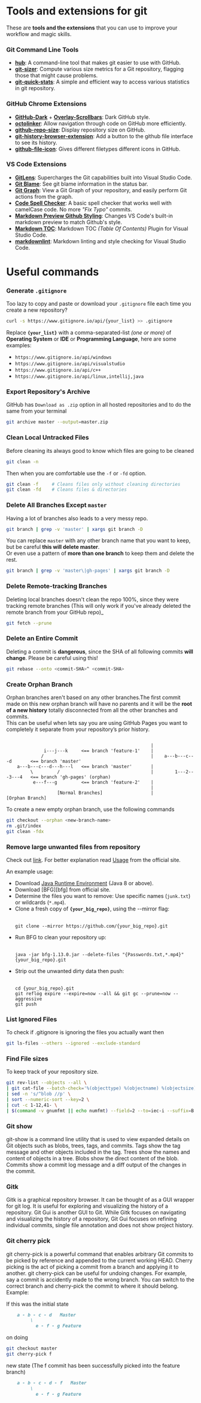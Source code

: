 # Tools and extensions for git

These are **tools and the extensions** that you can use to improve your workflow and magic skills.

### Git Command Line Tools

- [**hub**](https://github.com/github/hub): A command-line tool that makes git easier to use with GitHub.
- [**git-sizer**](https://github.com/github/git-sizer): Compute various size metrics for a Git repository, flagging those that might cause problems.
- [**git-quick-stats**](https://github.com/arzzen/git-quick-stats): A simple and efficient way to access various statistics in git repository.

### GitHub Chrome Extensions

- [**GitHub-Dark**](https://github.com/StylishThemes/GitHub-Dark) + [**Overlay-Scrollbars**](https://github.com/StylishThemes/Overlay-Scrollbars): Dark GitHub style.
- [**octolinker**](https://octolinker.github.io/): Allow navigation through code on GitHub more efficiently.
- [**github-repo-size**](https://github.com/harshjv/github-repo-size): Display repository size on GitHub.
- [**git-history-browser-extension**](https://github.com/LuisReinoso/git-history-browser-extension): Add a button to the github file interface to see its history.
- [**github-file-icon**](https://github.com/xxhomey19/github-file-icon): Gives different filetypes different icons in GitHub.

### VS Code Extensions

- [**GitLens**](https://marketplace.visualstudio.com/items?itemName=eamodio.gitlens): Supercharges the Git capabilities built into Visual Studio Code.
- [**Git Blame**](https://marketplace.visualstudio.com/items?itemName=waderyan.gitblame): See git blame information in the status bar.
- [**Git Graph**](https://marketplace.visualstudio.com/items?itemName=mhutchie.git-graph): View a Git Graph of your repository, and easily perform Git actions from the graph.
- [**Code Spell Checker**](https://marketplace.visualstudio.com/items?itemName=streetsidesoftware.code-spell-checker): A basic spell checker that works well with camelCase code. No more _"Fix Typo"_ commits.
- [**Markdown Preview Github Styling**](https://marketplace.visualstudio.com/items?itemName=bierner.markdown-preview-github-styles): Changes VS Code's built-in markdown preview to match Github's style.
- [**Markdown TOC**](https://marketplace.visualstudio.com/items?itemName=AlanWalk.markdown-toc): Markdown TOC _(Table Of Contents)_ Plugin for Visual Studio Code.
- [**markdownlint**](https://marketplace.visualstudio.com/items?itemName=DavidAnson.vscode-markdownlint): Markdown linting and style checking for Visual Studio Code.

# Useful commands

### Generate `.gitignore`

Too lazy to copy and paste or download your `.gitignore` file each time you create a new repository?

```bash
curl -s https://www.gitignore.io/api/{your_list} >> .gitignore
```

Replace **`{your_list}`** with a comma-separated-list _(one or more)_ of **Operating System** or **IDE** or **Programming Language**, here are some examples:

- `https://www.gitignore.io/api/windows`
- `https://www.gitignore.io/api/visualstudio`
- `https://www.gitignore.io/api/c++`
- `https://www.gitignore.io/api/linux,intellij,java`

### Export Repository's Archive

GitHub has `Download as .zip` option in all hosted repositories and to do the same from your terminal

```bash
git archive master --output=master.zip
```

### Clean Local Untracked Files

Before cleaning its always good to know which files are going to be cleaned

```bash
git clean -n
```

Then when you are comfortable use the `-f` or `-fd` option.

```bash
git clean -f     # Cleans files only without cleaning directories
git clean -fd    # Cleans files & directories
```

### Delete All Branches Except `master`

Having a lot of branches also leads to a very messy repo. 

```bash
git branch | grep -v 'master' | xargs git branch -D
```

You can replace `master` with any other branch name that you want to keep, but be careful **this will delete master**.  
Or even use a pattern of **more than one branch** to keep them and delete the rest.

```bash
git branch | grep -v 'master\|gh-pages' | xargs git branch -D
```

### Delete Remote-tracking Branches

Deleting local branches doesn't clean the repo 100%, since they were tracking remote branches (This will only work if you've already deleted the remote branch from your GitHub repo)_

```bash
git fetch --prune
```

### Delete an Entire Commit

Deleting a commit is **dangerous**, since the SHA of all following commits **will change**. Please be careful using this!

```bash
git rebase --onto <commit-SHA>^ <commit-SHA>
```

### Create Orphan Branch

Orphan branches aren't based on any other branches.The first commit made on this new orphan branch will have no parents and it will be the **root of a new history** totally disconnected from all the other branches and commits.  
This can be useful when lets say you are using GitHub Pages you want to completely it separate from your repository’s prior history.

```

                                                      |
              i---j---k     <== branch 'feature-1'    |
             /                                        |    a---b---c---d       <== branch 'master'
    a---b---c---d---h---l   <== branch 'master'       |
         \         /                                  |        1---2---3---4   <== branch 'gh-pages' (orphan)
          e---f---g         <== branch 'feature-2'    |
                                                      |
                   [Normal Branches]                  |                    [Orphan Branch]

```

To create a new empty orphan branch, use the following commands

```bash
git checkout --orphan <new-branch-name>
rm .git/index
git clean -fdx
```

### Remove large unwanted files from repository

Check out [link](https://rtyley.github.io/bfg-repo-cleaner/). For better explanation read [Usage](https://rtyley.github.io/bfg-repo-cleaner/#usage) from the official site.

An example usage:

- Download [Java Runtime Environment](https://www.java.com/en/download/manual.jsp) (Java 8 or above).
- Download [BFG][bfg] from official site.
- Determine the files you want to remove: Use specific names (`junk.txt`) or wildcards (`*.mp4`).
- Clone a fresh copy of **`{your_big_repo}`**, using the --mirror flag:<br/><br/>
    ```
    git clone --mirror https://github.com/{your_big_repo}.git
    ```
- Run BFG to clean your repository up:<br/><br/>
    ```
    java -jar bfg-1.13.0.jar --delete-files "{Passwords.txt,*.mp4}" {your_big_repo}.git
    ```
- Strip out the unwanted dirty data then push:<br/><br/>
    ```
    cd {your_big_repo}.git
    git reflog expire --expire=now --all && git gc --prune=now --aggressive
    git push
    ```
### List Ignored Files

To check if .gitignore is ignoring the files you actually want then

```bash
git ls-files --others --ignored --exclude-standard
```

### Find File sizes

To keep track of your repository size.

```bash
git rev-list --objects --all \
| git cat-file --batch-check='%(objecttype) %(objectname) %(objectsize) %(rest)' \
| sed -n 's/^blob //p' \
| sort --numeric-sort --key=2 \
| cut -c 1-12,41- \
| $(command -v gnumfmt || echo numfmt) --field=2 --to=iec-i --suffix=B --padding=7 --round=nearest
```

### Git show

git-show is a command line utility that is used to view expanded details on Git objects such as blobs, trees, tags, and commits. Tags show the tag message and other objects included in the tag. Trees show the names and content of objects in a tree. Blobs show the direct content of the blob. Commits show a commit log message and a diff output of the changes in the commit.

### Gitk

Gitk is a graphical repository browser. It can be thought of as a GUI wrapper for git log. It is useful for exploring and visualizing the history of a repository. Git Gui is another GUI to Git. While Gitk focuses on navigating and visualizing the history of a repository, Git Gui focuses on refining individual commits, single file annotation and does not show project history.

### Git cherry pick

git cherry-pick is a powerful command that enables arbitrary Git commits to be picked by reference and appended to the current working HEAD. Cherry picking is the act of picking a commit from a branch and applying it to another. git cherry-pick can be useful for undoing changes. For example, say a commit is accidently made to the wrong branch. You can switch to the correct branch and cherry-pick the commit to where it should belong. Example:

If this was the initial state

```markdown
    a - b - c - d   Master
         \
           e - f - g Feature
```

on doing

```bash
git checkout master
git cherry-pick f
```

new state (The f commit has been successfully picked into the feature branch)

```markdown
    a - b - c - d - f   Master
         \
           e - f - g Feature
```